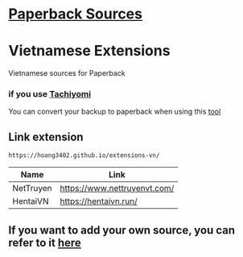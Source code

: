 # [Paperback Sources](https://paperback.moe/)
# Vietnamese Extensions
Vietnamese sources for Paperback

### if you use [Tachiyomi](https://tachiyomi.org/)

You can convert your backup to paperback when using this [tool](https://github.com/hoang3402/Tachiyomi-To-Paperbackup-Converter)

## Link extension
```
https://hoang3402.github.io/extensions-vn/
```
<div align="center">

| Name      | Link                    |
|-----------|-------------------------|
| NetTruyen | https://www.nettruyenvt.com/ |
| HentaiVN  | https://hentaivn.run/    |

</div>

## If you want to add your own source, you can refer to it [here](https://github.com/hoang3402/extensions-vn/wiki)
